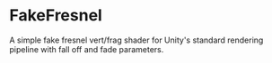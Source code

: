 # FakeFresnel
A simple fake fresnel vert/frag shader for Unity's standard rendering pipeline with fall off and fade parameters.
